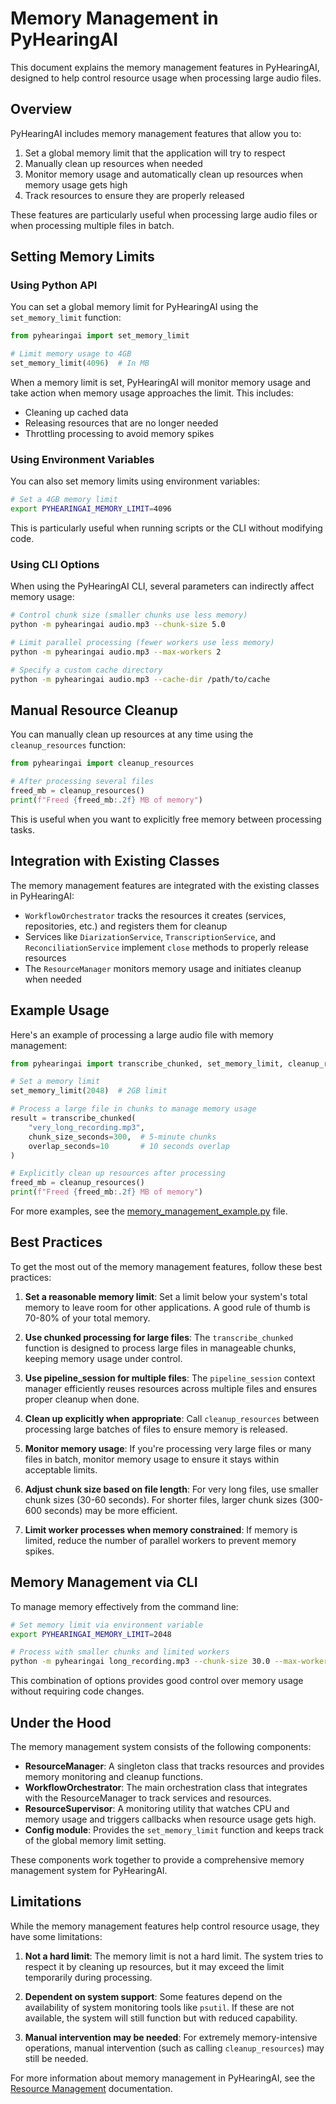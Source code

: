 # Memory Management in PyHearingAI

This document explains the memory management features in PyHearingAI, designed to help control resource usage when processing large audio files.

## Overview

PyHearingAI includes memory management features that allow you to:

1. Set a global memory limit that the application will try to respect
2. Manually clean up resources when needed
3. Monitor memory usage and automatically clean up resources when memory usage gets high
4. Track resources to ensure they are properly released

These features are particularly useful when processing large audio files or when processing multiple files in batch.

## Setting Memory Limits

### Using Python API

You can set a global memory limit for PyHearingAI using the `set_memory_limit` function:

```python
from pyhearingai import set_memory_limit

# Limit memory usage to 4GB
set_memory_limit(4096)  # In MB
```

When a memory limit is set, PyHearingAI will monitor memory usage and take action when memory usage approaches the limit. This includes:

- Cleaning up cached data
- Releasing resources that are no longer needed
- Throttling processing to avoid memory spikes

### Using Environment Variables

You can also set memory limits using environment variables:

```bash
# Set a 4GB memory limit
export PYHEARINGAI_MEMORY_LIMIT=4096
```

This is particularly useful when running scripts or the CLI without modifying code.

### Using CLI Options

When using the PyHearingAI CLI, several parameters can indirectly affect memory usage:

```bash
# Control chunk size (smaller chunks use less memory)
python -m pyhearingai audio.mp3 --chunk-size 5.0

# Limit parallel processing (fewer workers use less memory)
python -m pyhearingai audio.mp3 --max-workers 2

# Specify a custom cache directory
python -m pyhearingai audio.mp3 --cache-dir /path/to/cache
```

## Manual Resource Cleanup

You can manually clean up resources at any time using the `cleanup_resources` function:

```python
from pyhearingai import cleanup_resources

# After processing several files
freed_mb = cleanup_resources()
print(f"Freed {freed_mb:.2f} MB of memory")
```

This is useful when you want to explicitly free memory between processing tasks.

## Integration with Existing Classes

The memory management features are integrated with the existing classes in PyHearingAI:

- `WorkflowOrchestrator` tracks the resources it creates (services, repositories, etc.) and registers them for cleanup
- Services like `DiarizationService`, `TranscriptionService`, and `ReconciliationService` implement `close` methods to properly release resources
- The `ResourceManager` monitors memory usage and initiates cleanup when needed

## Example Usage

Here's an example of processing a large audio file with memory management:

```python
from pyhearingai import transcribe_chunked, set_memory_limit, cleanup_resources

# Set a memory limit
set_memory_limit(2048)  # 2GB limit

# Process a large file in chunks to manage memory usage
result = transcribe_chunked(
    "very_long_recording.mp3",
    chunk_size_seconds=300,  # 5-minute chunks
    overlap_seconds=10       # 10 seconds overlap
)

# Explicitly clean up resources after processing
freed_mb = cleanup_resources()
print(f"Freed {freed_mb:.2f} MB of memory")
```

For more examples, see the [memory_management_example.py](../examples/memory_management_example.py) file.

## Best Practices

To get the most out of the memory management features, follow these best practices:

1. **Set a reasonable memory limit**: Set a limit below your system's total memory to leave room for other applications. A good rule of thumb is 70-80% of your total memory.

2. **Use chunked processing for large files**: The `transcribe_chunked` function is designed to process large files in manageable chunks, keeping memory usage under control.

3. **Use pipeline_session for multiple files**: The `pipeline_session` context manager efficiently reuses resources across multiple files and ensures proper cleanup when done.

4. **Clean up explicitly when appropriate**: Call `cleanup_resources` between processing large batches of files to ensure memory is released.

5. **Monitor memory usage**: If you're processing very large files or many files in batch, monitor memory usage to ensure it stays within acceptable limits.

6. **Adjust chunk size based on file length**: For very long files, use smaller chunk sizes (30-60 seconds). For shorter files, larger chunk sizes (300-600 seconds) may be more efficient.

7. **Limit worker processes when memory constrained**: If memory is limited, reduce the number of parallel workers to prevent memory spikes.

## Memory Management via CLI

To manage memory effectively from the command line:

```bash
# Set memory limit via environment variable
export PYHEARINGAI_MEMORY_LIMIT=2048

# Process with smaller chunks and limited workers
python -m pyhearingai long_recording.mp3 --chunk-size 30.0 --max-workers 2 --verbose
```

This combination of options provides good control over memory usage without requiring code changes.

## Under the Hood

The memory management system consists of the following components:

- **ResourceManager**: A singleton class that tracks resources and provides memory monitoring and cleanup functions.
- **WorkflowOrchestrator**: The main orchestration class that integrates with the ResourceManager to track services and resources.
- **ResourceSupervisor**: A monitoring utility that watches CPU and memory usage and triggers callbacks when resource usage gets high.
- **Config module**: Provides the `set_memory_limit` function and keeps track of the global memory limit setting.

These components work together to provide a comprehensive memory management system for PyHearingAI.

## Limitations

While the memory management features help control resource usage, they have some limitations:

1. **Not a hard limit**: The memory limit is not a hard limit. The system tries to respect it by cleaning up resources, but it may exceed the limit temporarily during processing.

2. **Dependent on system support**: Some features depend on the availability of system monitoring tools like `psutil`. If these are not available, the system will still function but with reduced capability.

3. **Manual intervention may be needed**: For extremely memory-intensive operations, manual intervention (such as calling `cleanup_resources`) may still be needed.

For more information about memory management in PyHearingAI, see the [Resource Management](resource_management.md) documentation.
